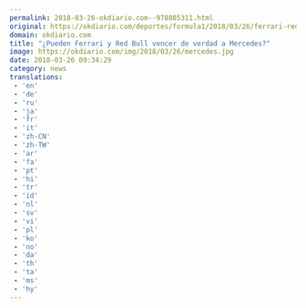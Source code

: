 ```yaml
---
permalink: 2018-03-26-okdiario.com--978805311.html
original: https://okdiario.com/deportes/formula1/2018/03/26/ferrari-red-bull-vencer-mercedes-2024139
domain: okdiario.com
title: "¿Pueden Ferrari y Red Bull vencer de verdad a Mercedes?"
image: https://okdiario.com/img/2018/03/26/mercedes.jpg
date: 2018-03-26 09:34:29
category: news
translations: 
 - 'en'
 - 'de'
 - 'ru'
 - 'ja'
 - 'fr'
 - 'it'
 - 'zh-CN'
 - 'zh-TW'
 - 'ar'
 - 'fa'
 - 'pt'
 - 'hi'
 - 'tr'
 - 'id'
 - 'nl'
 - 'sv'
 - 'vi'
 - 'pl'
 - 'ko'
 - 'no'
 - 'da'
 - 'th'
 - 'ta'
 - 'ms'
 - 'hy'
---
```


